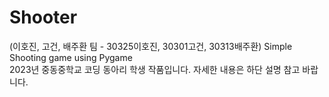 # Shooter
(이호진, 고건, 배주환 팀 - 30325이호진, 30301고건, 30313배주환) Simple Shooting game using Pygame  
2023년 중동중학교 코딩 동아리 학생 작품입니다. 자세한 내용은 하단 설명 참고 바랍니다.  
